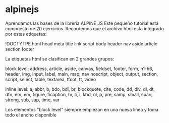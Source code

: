# alpinejs
Aprendamos las bases de la libreria ALPINE JS
Este pequeño tutorial está compuesto de 20 ejercicios.
Recordemos que el archivo html esta integrado por estas etiquetas:

!DOCTYTPE 
html
head
  meta
  title
  link
  script
body
  header
  nav
  aside
  article
  section
  footer
  
 La etiquetas html se clasifican en 2 grandes grupos:
 
  block level: address, article, aside, canvas, fieldset, footer, form, h1-h6, header, img, input, label, main, map, nav
                noscript,  object, output, section, script, select, table, textarea, tfoot, tt, video
                
  inline level: a, abbr, b, bdo, bdi, br, blockquote, cite, code, dd, div, dl, dt, dfn, em, em, figure, ficaption, hr, li, i, kbd, ol, p, pre, samp, small, span, strong, sub, 
                sup, time, var
 
 Los elementos "block level" siempre empiezan en una nueva línea y toma todo el ancho disponible
  
  
